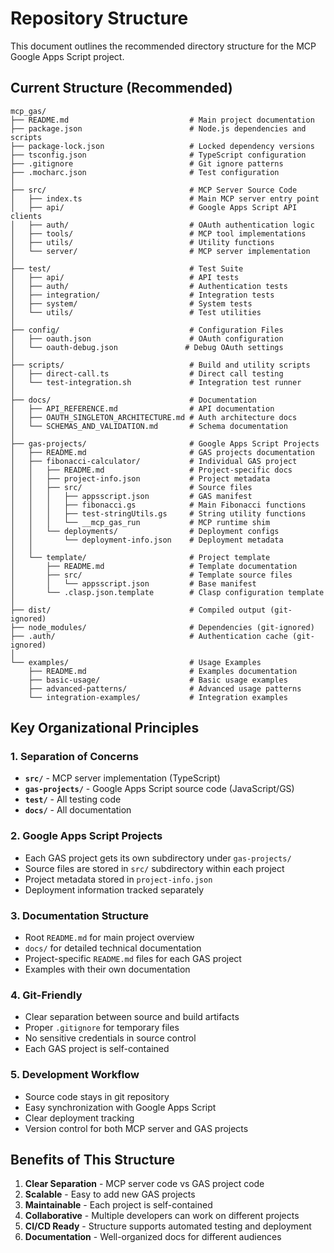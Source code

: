 # Repository Structure

This document outlines the recommended directory structure for the MCP Google Apps Script project.

## **Current Structure (Recommended)**

```
mcp_gas/
├── README.md                           # Main project documentation
├── package.json                        # Node.js dependencies and scripts
├── package-lock.json                   # Locked dependency versions
├── tsconfig.json                       # TypeScript configuration
├── .gitignore                          # Git ignore patterns
├── .mocharc.json                       # Test configuration
│
├── src/                                # MCP Server Source Code
│   ├── index.ts                        # Main MCP server entry point
│   ├── api/                            # Google Apps Script API clients
│   ├── auth/                           # OAuth authentication logic
│   ├── tools/                          # MCP tool implementations
│   ├── utils/                          # Utility functions
│   └── server/                         # MCP server implementation
│
├── test/                               # Test Suite
│   ├── api/                            # API tests
│   ├── auth/                           # Authentication tests
│   ├── integration/                    # Integration tests
│   ├── system/                         # System tests
│   └── utils/                          # Test utilities
│
├── config/                             # Configuration Files
│   ├── oauth.json                      # OAuth configuration
│   └── oauth-debug.json               # Debug OAuth settings
│
├── scripts/                            # Build and utility scripts
│   ├── direct-call.ts                  # Direct call testing
│   └── test-integration.sh             # Integration test runner
│
├── docs/                               # Documentation
│   ├── API_REFERENCE.md                # API documentation
│   ├── OAUTH_SINGLETON_ARCHITECTURE.md # Auth architecture docs
│   └── SCHEMAS_AND_VALIDATION.md       # Schema documentation
│
├── gas-projects/                       # Google Apps Script Projects
│   ├── README.md                       # GAS projects documentation
│   ├── fibonacci-calculator/           # Individual GAS project
│   │   ├── README.md                   # Project-specific docs
│   │   ├── project-info.json           # Project metadata
│   │   ├── src/                        # Source files
│   │   │   ├── appsscript.json         # GAS manifest
│   │   │   ├── fibonacci.gs            # Main Fibonacci functions
│   │   │   ├── test-stringUtils.gs     # String utility functions
│   │   │   └── __mcp_gas_run           # MCP runtime shim
│   │   └── deployments/                # Deployment configs
│   │       └── deployment-info.json    # Deployment metadata
│   │
│   └── template/                       # Project template
│       ├── README.md                   # Template documentation
│       ├── src/                        # Template source files
│       │   └── appsscript.json         # Base manifest
│       └── .clasp.json.template        # Clasp configuration template
│
├── dist/                               # Compiled output (git-ignored)
├── node_modules/                       # Dependencies (git-ignored)
├── .auth/                              # Authentication cache (git-ignored)
│
└── examples/                           # Usage Examples
    ├── README.md                       # Examples documentation
    ├── basic-usage/                    # Basic usage examples
    ├── advanced-patterns/              # Advanced usage patterns
    └── integration-examples/           # Integration examples
```

## **Key Organizational Principles**

### **1. Separation of Concerns**
- **`src/`** - MCP server implementation (TypeScript)
- **`gas-projects/`** - Google Apps Script source code (JavaScript/GS)
- **`test/`** - All testing code
- **`docs/`** - All documentation

### **2. Google Apps Script Projects**
- Each GAS project gets its own subdirectory under `gas-projects/`
- Source files are stored in `src/` subdirectory within each project
- Project metadata stored in `project-info.json`
- Deployment information tracked separately

### **3. Documentation Structure**
- Root `README.md` for main project overview
- `docs/` for detailed technical documentation
- Project-specific `README.md` files for each GAS project
- Examples with their own documentation

### **4. Git-Friendly**
- Clear separation between source and build artifacts
- Proper `.gitignore` for temporary files
- No sensitive credentials in source control
- Each GAS project is self-contained

### **5. Development Workflow**
- Source code stays in git repository
- Easy synchronization with Google Apps Script
- Clear deployment tracking
- Version control for both MCP server and GAS projects

## **Benefits of This Structure**

1. **Clear Separation** - MCP server code vs GAS project code
2. **Scalable** - Easy to add new GAS projects
3. **Maintainable** - Each project is self-contained
4. **Collaborative** - Multiple developers can work on different projects
5. **CI/CD Ready** - Structure supports automated testing and deployment
6. **Documentation** - Well-organized docs for different audiences 